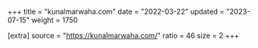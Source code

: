 +++
title = "kunalmarwaha.com"
date = "2022-03-22"
updated = "2023-07-15"
weight = 1750

[extra]
source = "https://kunalmarwaha.com/"
ratio = 46
size = 2
+++
